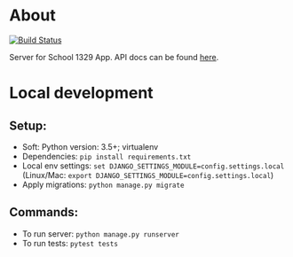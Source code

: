 # About

[![Build Status](https://travis-ci.org/potykion/school_1329_server.svg?branch=master)](https://travis-ci.org/potykion/school_1329_server)

Server for School 1329 App. API docs can be found [here](https://github.com/potykion/school_1329_server/wiki/School-1329-API).

# Local development

## Setup:
- Soft: Python version: 3.5+; virtualenv
- Dependencies: ```pip install requirements.txt```
- Local env settings: ```set DJANGO_SETTINGS_MODULE=config.settings.local``` (Linux/Mac: ```export DJANGO_SETTINGS_MODULE=config.settings.local```)
- Apply migrations: ```python manage.py migrate```

## Commands:
- To run server: ```python manage.py runserver```
- To run tests: ```pytest tests```
